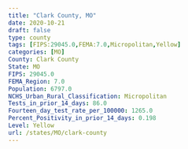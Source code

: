 ```yaml
---
title: "Clark County, MO"
date: 2020-10-21
draft: false
type: county
tags: [FIPS:29045.0,FEMA:7.0,Micropolitan,Yellow]
categories: [MO]
County: Clark County
State: MO
FIPS: 29045.0
FEMA_Region: 7.0
Population: 6797.0
NCHS_Urban_Rural_Classification: Micropolitan
Tests_in_prior_14_days: 86.0
Fourteen_day_test_rate_per_100000: 1265.0
Percent_Positivity_in_prior_14_days: 0.198
Level: Yellow
url: /states/MO/clark-county
---
```




